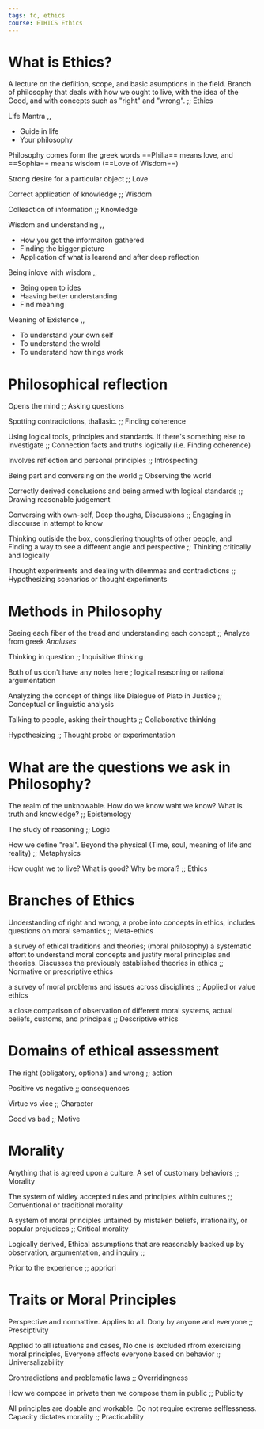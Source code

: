 ```yaml
---
tags: fc, ethics
course: ETHICS Ethics
---
```


# What is Ethics? 

A lecture on the defiition, scope, and basic asumptions in the field. Branch of philosophy that deals with how we ought to live, with the idea of the Good, and with concepts such as "right" and "wrong". ;; Ethics 

Life Mantra 
,,
- Guide in life 
- Your philosophy

Philosophy comes form the greek words ==Philia== means love, and ==Sophia== means wisdom (==Love of Wisdom==)


Strong desire for a particular object ;; Love

Correct application of knowledge ;; Wisdom 

Colleaction of information ;; Knowledge 

Wisdom and understanding 
,,
- How you got the informaiton gathered
- Finding the bigger picture 
- Application of what is learend and after deep reflection 

Being inlove with wisdom 
,,
- Being open to ides 
- Haaving better understanding 
- Find meaning


Meaning of Existence 
,,
- To understand your own self 
- To understand the wrold 
- To understand how things work

# Philosophical reflection 

Opens the mind ;; Asking questions

Spotting contradictions, thallasic. ;; Finding coherence 

Using logical tools, principles and standards. If there's something else to investigate ;; Connection facts and truths logically (i.e. Finding coherence)

Involves reflection and personal principles ;; Introspecting 

Being part and conversing on the world ;; Observing the world 

Correctly derived conclusions and being armed with logical standards ;; Drawing reasonable judgement 

Conversing with own-self, Deep thoughs, Discussions ;; Engaging in discourse in attempt to know 

Thinking outiside the box, consdiering thoughts of other people, and Finding a way to see a different angle and perspective ;; Thinking critically and logically 

Thought experiments and dealing with dilemmas and contradictions ;; Hypothesizing scenarios or thought experiments


# Methods in Philosophy 

Seeing each fiber of the tread and understanding each concept ;; Analyze from greek *Analuses*

Thinking in question ;; Inquisitive thinking 

Both of us don't have any notes here ; logical reasoning or rational argumentation 

Analyzing the concept of things like Dialogue of Plato in Justice ;; Conceptual or linguistic analysis

Talking to people, asking their thoughts ;; Collaborative thinking

Hypothesizing ;; Thought probe or experimentation 

# What are the questions we ask in Philosophy? 

The realm  of the unknowable. How do we know waht we know? What is truth and knowledge? ;; Epistemology

The study of reasoning ;; Logic

How we define "real". Beyond the physical (Time, soul, meaning of life and reality) ;; Metaphysics

How ought we to live? What is good? Why be moral? ;; Ethics 


# Branches of Ethics

Understanding of right and wrong, a probe into concepts in ethics, includes questions on moral semantics ;; Meta-ethics

a survey of ethical traditions and theories; (moral philosophy) a systematic effort to understand moral concepts and justify moral principles and theories. Discusses the previously established theories in ethics ;; Normative or prescriptive ethics

a survey of moral problems and issues across disciplines ;; Applied or value ethics

a close comparison of observation of different moral systems, actual beliefs, customs, and principals ;; Descriptive ethics

# Domains of ethical assessment

The right (obligatory, optional) and wrong ;; action

Positive vs negative ;; consequences

Virtue vs vice ;; Character 

Good vs bad ;; Motive

# Morality

Anything that is agreed upon a culture. A set of customary behaviors ;; Morality 

The system of widley accepted rules and principles within cultures ;; Conventional or traditional morality 

A system of moral principles untained by mistaken beliefs, irrationality, or popular prejudices ;; Critical morality 

Logically derived, Ethical assumptions that are reasonably backed up by observation, argumentation, and inquiry ;;

Prior to the experience ;; appriori 

# Traits or Moral Principles 

Perspective and normattive. Applies to all. Dony by anyone and everyone ;; Presciptivity 

Applied to all istuations and cases, No one is excluded rfrom exercising moral principles, Everyone affects everyone based on behavior ;; Universalizability 

Crontradictions and problematic laws ;; Overridingness

How we compose in private then we compose them in public ;; Publicity

All principles are doable and workable. Do not require extreme selflessness. Capacity dictates morality ;; Practicability 

